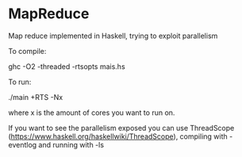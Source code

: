 MapReduce
=========

Map reduce implemented in Haskell, trying to exploit parallelism

To compile:

ghc -O2 -threaded -rtsopts mais.hs

To run:

./main +RTS -Nx

where x is the amount of cores you want to run on.

If you want to see the parallelism exposed you can use ThreadScope (https://www.haskell.org/haskellwiki/ThreadScope), compiling with -eventlog and running with -ls
